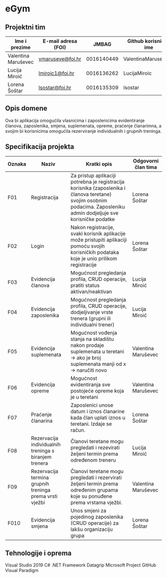 # eGym

## Projektni tim

Ime i prezime | E-mail adresa (FOI) | JMBAG | Github korisničko ime
------------  | ------------------- | ----- | ---------------------
Valentina Maruševec | vmaruseve@foi.hr | 0016140449 | ValentinaMarusevec1
Lucija Miroić | lmiroic1@foi.hr | 0016136262 | LucijaMiroic
Lorena Šoštar | lsostar@foi.hr | 0016135309  | lsostar

## Opis domene
Ova bi aplikacija omogućila vlasnicima i zaposlenicima evidentiranje članova, zaposlenika, smjena, suplemenata, opreme, praćenje članarimna, a svojim bi korisnicima omogućila rezerviranje individualnih i grupnih treninga.

## Specifikacija projekta

Oznaka | Naziv | Kratki opis | Odgovorni član tima
------ | ----- | ----------- | -------------------
F01 | Registracija | Za pristup aplikaciji potrebna je registracija korisnika (zaposlenika i članova teretane) svojim osobnim podacima. Zaposleniku admin dodjeljuje sve korisničke podatke | Lorena Šoštar
F02 | Login | Nakon registracije, svaki korisnik aplikacije može pristupiti aplikaciji pomoću svojih korisničkih podataka koje je unio prilikom registracije | Lorena Šoštar
F03 | Evidencija članova | Mogućnost pregledanja profila, CRUD operacije, pratiti status aktivan/neaktivan | Lucija Miroić
F04 | Evidencija zaposlenika | Mogućnost pregledanja profila, CRUD operacije, dodjeljivanje vrste trenera (grupni ili individualni trener) | Lucija Miroić
F05 | Evidencija suplemenata | Mogućnost vođenja stanja na skladištu nakon prodaje suplemenata u teretani -> ako je broj suplemenata manji od x -> naručiti novo | Valentina Maruševec
F06 | Evidencija opreme | Mogućnost evidentiranja sve postojeće opreme koja je u teretani | Valentina Maruševec
F07 | Praćenje članarina | Zaposlenici unose datum i iznos članarine kada član uplati iznos u teretani. Izdaje se račun. | Lorena Šoštar
F08 | Rezervacija individualnih treninga s biranjem trenera | Članovi teretane mogu pregledati i rezevirati željeni termin prema određenom treneru | Lucija Miroić
F09 | Rezervacija termina grupnih treninga prema vrsti vježbi | Članovi teretane mogu pregledati i rezervirati željeni termin prema određenim grupama koje su ponuđene prema vrstama vježbi. | Valentina Maruševec
F010 | Evidencija smjena | Unos smjeni za pojedinog zaposlenika (CRUD operacije) za lakšu organizaciju grupa | Lorena Šoštar

## Tehnologije i oprema
Visual Studio 2019
C#
.NET Framework
Datagrip
Microsoft Project
GitHub
Visual Paradigm
